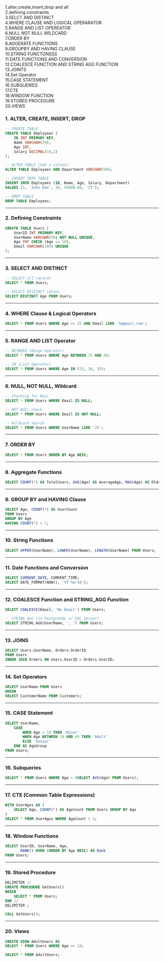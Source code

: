   1.alter,create,insert,drop and all  
  2.defining constraints  
  3.SELCT AND DISTINCT  
  4.WHERE CLAUSE AND LOGICAL OPERARATOR  
  5.RANGE AND LIST OPEREATOR  
  6.NULL NOT NULL WILDCARD  
  7.ORDER BY  
  8.AGGERATE FUNCTIONS  
  9.GROUPBY AND HAVING CLAUSE  
  10.STRING FUNCTONSSS  
  11.DATE FUNCTIONS AND CONVERSION  
  12.COALESCE FUNCTION AND STRING AGG FUNCTION  
  13.JOINTS  
  14.Set Operator   
  15.CASE STATEMENT  
  16.SUBQUERIES  
  17.CTE  
  18.WINDOW FUNCTION  
  19.STORED PROCEDURE  
  20.VIEWS  
  
### 1. **ALTER, CREATE, INSERT, DROP**

```sql
-- CREATE TABLE
CREATE TABLE Employees (
    ID INT PRIMARY KEY,
    Name VARCHAR(50),
    Age INT,
    Salary DECIMAL(10,2)
);

-- ALTER TABLE (Add a column)
ALTER TABLE Employees ADD Department VARCHAR(50);

-- INSERT INTO TABLE
INSERT INTO Employees (ID, Name, Age, Salary, Department)
VALUES (1, 'John Doe', 30, 50000.00, 'IT');

-- DROP TABLE
DROP TABLE Employees;
```

---

### 2. **Defining Constraints**

```sql
CREATE TABLE Users (
    UserID INT PRIMARY KEY,
    UserName VARCHAR(50) NOT NULL UNIQUE,
    Age INT CHECK (Age >= 18),
    Email VARCHAR(100) UNIQUE
);
```

---

### 3. **SELECT AND DISTINCT**

```sql
-- SELECT all records
SELECT * FROM Users;

-- SELECT DISTINCT values
SELECT DISTINCT Age FROM Users;
```

---

### 4. **WHERE Clause & Logical Operators**

```sql
SELECT * FROM Users WHERE Age >= 25 AND Email LIKE '%@gmail.com';
```

---

### 5. **RANGE AND LIST Operator**

```sql
-- BETWEEN (Range Operator)
SELECT * FROM Users WHERE Age BETWEEN 25 AND 40;

-- IN (List Operator)
SELECT * FROM Users WHERE Age IN (25, 30, 35);
```

---

### 6. **NULL, NOT NULL, Wildcard**

```sql
-- Checking for NULL
SELECT * FROM Users WHERE Email IS NULL;

-- NOT NULL check
SELECT * FROM Users WHERE Email IS NOT NULL;

-- Wildcard search
SELECT * FROM Users WHERE UserName LIKE 'J%';
```

---

### 7. **ORDER BY**

```sql
SELECT * FROM Users ORDER BY Age DESC;
```

---

### 8. **Aggregate Functions**

```sql
SELECT COUNT(*) AS TotalUsers, AVG(Age) AS AverageAge, MAX(Age) AS OldestUser FROM Users;
```

---

### 9. **GROUP BY and HAVING Clause**

```sql
SELECT Age, COUNT(*) AS UserCount
FROM Users
GROUP BY Age
HAVING COUNT(*) > 1;
```

---

### 10. **String Functions**

```sql
SELECT UPPER(UserName), LOWER(UserName), LENGTH(UserName) FROM Users;
```

---

### 11. **Date Functions and Conversion**

```sql
SELECT CURRENT_DATE, CURRENT_TIME;
SELECT DATE_FORMAT(NOW(), '%Y-%m-%d');
```

---

### 12. **COALESCE Function and STRING_AGG Function**

```sql
SELECT COALESCE(Email, 'No Email') FROM Users;

-- STRING_AGG (in PostgreSQL or SQL Server)
SELECT STRING_AGG(UserName, ', ') FROM Users;
```

---

### 13. **JOINS**

```sql
SELECT Users.UserName, Orders.OrderID
FROM Users
INNER JOIN Orders ON Users.UserID = Orders.UserID;
```

---

### 14. **Set Operators**

```sql
SELECT UserName FROM Users
UNION
SELECT CustomerName FROM Customers;
```

---

### 15. **CASE Statement**

```sql
SELECT UserName, 
    CASE 
        WHEN Age < 18 THEN 'Minor' 
        WHEN Age BETWEEN 18 AND 60 THEN 'Adult' 
        ELSE 'Senior' 
    END AS AgeGroup
FROM Users;
```

---

### 16. **Subqueries**

```sql
SELECT * FROM Users WHERE Age > (SELECT AVG(Age) FROM Users);
```

---

### 17. **CTE (Common Table Expressions)**

```sql
WITH UserAges AS (
    SELECT Age, COUNT(*) AS AgeCount FROM Users GROUP BY Age
)
SELECT * FROM UserAges WHERE AgeCount > 1;
```

---

### 18. **Window Functions**

```sql
SELECT UserID, UserName, Age,
       RANK() OVER (ORDER BY Age DESC) AS Rank
FROM Users;
```

---

### 19. **Stored Procedure**

```sql
DELIMITER //
CREATE PROCEDURE GetUsers()
BEGIN
    SELECT * FROM Users;
END //
DELIMITER ;

CALL GetUsers();
```

---

### 20. **Views**

```sql
CREATE VIEW AdultUsers AS 
SELECT * FROM Users WHERE Age >= 18;

SELECT * FROM AdultUsers;
```
